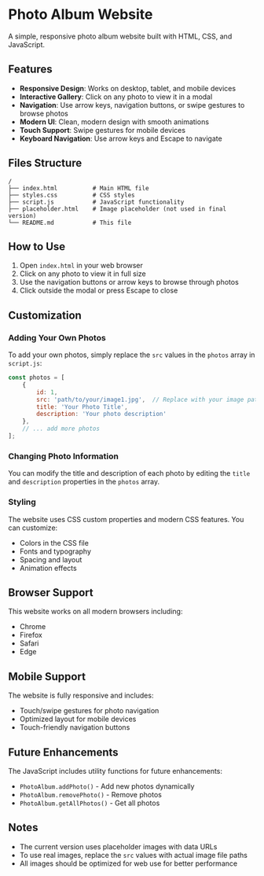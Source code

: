 # Photo Album Website

A simple, responsive photo album website built with HTML, CSS, and JavaScript.

## Features

- **Responsive Design**: Works on desktop, tablet, and mobile devices
- **Interactive Gallery**: Click on any photo to view it in a modal
- **Navigation**: Use arrow keys, navigation buttons, or swipe gestures to browse photos
- **Modern UI**: Clean, modern design with smooth animations
- **Touch Support**: Swipe gestures for mobile devices
- **Keyboard Navigation**: Use arrow keys and Escape to navigate

## Files Structure

```
/
├── index.html          # Main HTML file
├── styles.css          # CSS styles
├── script.js           # JavaScript functionality
├── placeholder.html    # Image placeholder (not used in final version)
└── README.md           # This file
```

## How to Use

1. Open `index.html` in your web browser
2. Click on any photo to view it in full size
3. Use the navigation buttons or arrow keys to browse through photos
4. Click outside the modal or press Escape to close

## Customization

### Adding Your Own Photos

To add your own photos, simply replace the `src` values in the `photos` array in `script.js`:

```javascript
const photos = [
    {
        id: 1,
        src: 'path/to/your/image1.jpg',  // Replace with your image path
        title: 'Your Photo Title',
        description: 'Your photo description'
    },
    // ... add more photos
];
```

### Changing Photo Information

You can modify the title and description of each photo by editing the `title` and `description` properties in the `photos` array.

### Styling

The website uses CSS custom properties and modern CSS features. You can customize:

- Colors in the CSS file
- Fonts and typography
- Spacing and layout
- Animation effects

## Browser Support

This website works on all modern browsers including:
- Chrome
- Firefox
- Safari
- Edge

## Mobile Support

The website is fully responsive and includes:
- Touch/swipe gestures for photo navigation
- Optimized layout for mobile devices
- Touch-friendly navigation buttons

## Future Enhancements

The JavaScript includes utility functions for future enhancements:
- `PhotoAlbum.addPhoto()` - Add new photos dynamically
- `PhotoAlbum.removePhoto()` - Remove photos
- `PhotoAlbum.getAllPhotos()` - Get all photos

## Notes

- The current version uses placeholder images with data URLs
- To use real images, replace the `src` values with actual image file paths
- All images should be optimized for web use for better performance
